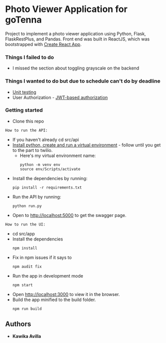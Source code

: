 # Photo Viewer Application for goTenna

Project to implement a photo viewer application using
Python, Flask, FlaskRestPlus, and Pandas.
Front end was built in ReactJS, which was bootstrapped with
[Create React App](https://github.com/facebook/create-react-app).

### Things I failed to do

* I missed the section about toggling grayscale on the backend

### Things I wanted to do but due to schedule can't do by deadline

* [Unit testing](https://encrypted-tbn0.gstatic.com/images?q=tbn:ANd9GcQCUOih9J7Ahx7hbA3yUE4ucf4UnGxegwqluZ6__4Dmkhw43KoQ&s)
* User Authorization - [JWT-based authorization](https://oauth.net/code/python/) 

### Getting started

* Clone this repo

`How to run the API:`

* If you haven't already cd src/api
* [Install python, create and run a virtual environment](https://www.twilio.com/docs/usage/tutorials/how-to-set-up-your-python-and-flask-development-environment) - follow until you get to the part to twilio.
  * Here's my virtual environment name:
    ```
    python -m venv env
    source env/Scripts/activate
    ```
* Install the dependencies by running:
  ```
  pip install -r requirements.txt
  ```
* Run the API by running:
  ```
  python run.py
  ```
* Open to [http://localhost:5000](http://localhost:5000) to get the swagger page.

`How to run the UI:`

* cd src/app
* Install the dependencies
  ```
  npm install
  ```
* Fix in npm issues if it says to
  ```
  npm audit fix
  ```
* Run the app in development mode
  ```
  npm start
  ```
* Open [http://localhost:3000](http://localhost:3000) to view it in the browser.
* Build the app minified to the build folder.
  ```
  npm run build
  ```

## Authors

* **Kawika Avilla**